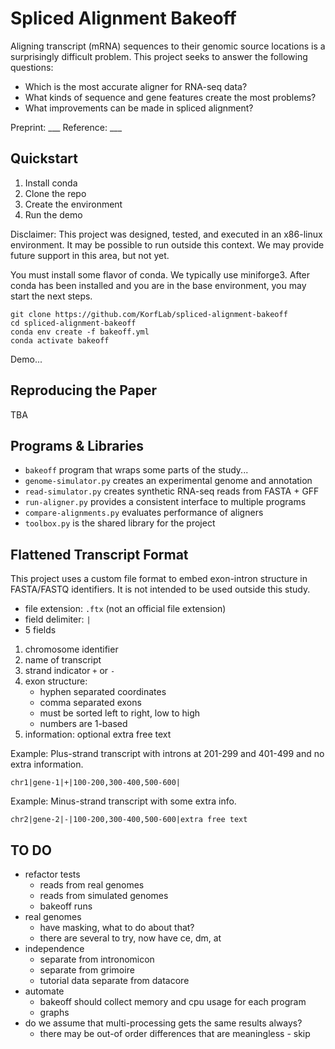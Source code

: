 Spliced Alignment Bakeoff
=========================

Aligning transcript (mRNA) sequences to their genomic source locations is a
surprisingly difficult problem. This project seeks to answer the following
questions:

- Which is the most accurate aligner for RNA-seq data?
- What kinds of sequence and gene features create the most problems?
- What improvements can be made in spliced alignment?

Preprint: ___
Reference: ___

## Quickstart ##

1. Install conda
2. Clone the repo
3. Create the environment
4. Run the demo

Disclaimer: This project was designed, tested, and executed in an x86-linux
environment. It may be possible to run outside this context. We may provide
future support in this area, but not yet.

You must install some flavor of conda. We typically use miniforge3. After conda
has been installed and you are in the base environment, you may start the next
steps.

```
git clone https://github.com/KorfLab/spliced-alignment-bakeoff
cd spliced-alignment-bakeoff
conda env create -f bakeoff.yml
conda activate bakeoff
```

Demo...

## Reproducing the Paper ##

TBA


## Programs & Libraries ##

- `bakeoff` program that wraps some parts of the study...
- `genome-simulator.py` creates an experimental genome and annotation
- `read-simulator.py` creates synthetic RNA-seq reads from FASTA + GFF
- `run-aligner.py` provides a consistent interface to multiple programs
- `compare-alignments.py` evaluates performance of aligners
- `toolbox.py` is the shared library for the project


## Flattened Transcript Format ##

This project uses a custom file format to embed exon-intron structure in
FASTA/FASTQ identifiers. It is not intended to be used outside this study.

- file extension: `.ftx` (not an official file extension)
- field delimiter: `|`
- 5 fields

1. chromosome identifier
2. name of transcript
3. strand indicator `+` or `-`
4. exon structure:
	- hyphen separated coordinates
	- comma separated exons
	- must be sorted left to right, low to high
	- numbers are 1-based
5. information: optional extra free text

Example: Plus-strand transcript with introns at 201-299 and 401-499 and no
extra information.

```
chr1|gene-1|+|100-200,300-400,500-600|
```

Example: Minus-strand transcript with some extra info.

```
chr2|gene-2|-|100-200,300-400,500-600|extra free text
```

## TO DO ##

- refactor tests
	- reads from real genomes
	- reads from simulated genomes
	- bakeoff runs
- real genomes
	- have masking, what to do about that?
	- there are several to try, now have ce, dm, at
- independence
	+ separate from intronomicon
	+ separate from grimoire
	+ tutorial data separate from datacore
- automate
	- bakeoff should collect memory and cpu usage for each program
	- graphs
- do we assume that multi-processing gets the same results always?
	- there may be out-of order differences that are meaningless - skip
